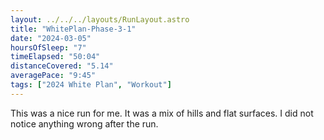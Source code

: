 ```yaml
---
layout: ../../../layouts/RunLayout.astro
title: "WhitePlan-Phase-3-1"
date: "2024-03-05"
hoursOfSleep: "7"
timeElapsed: "50:04"
distanceCovered: "5.14"
averagePace: "9:45"
tags: ["2024 White Plan", "Workout"]
---
```


This was a nice run for me. It was a mix of hills and flat surfaces. I did not notice anything wrong after the run.
